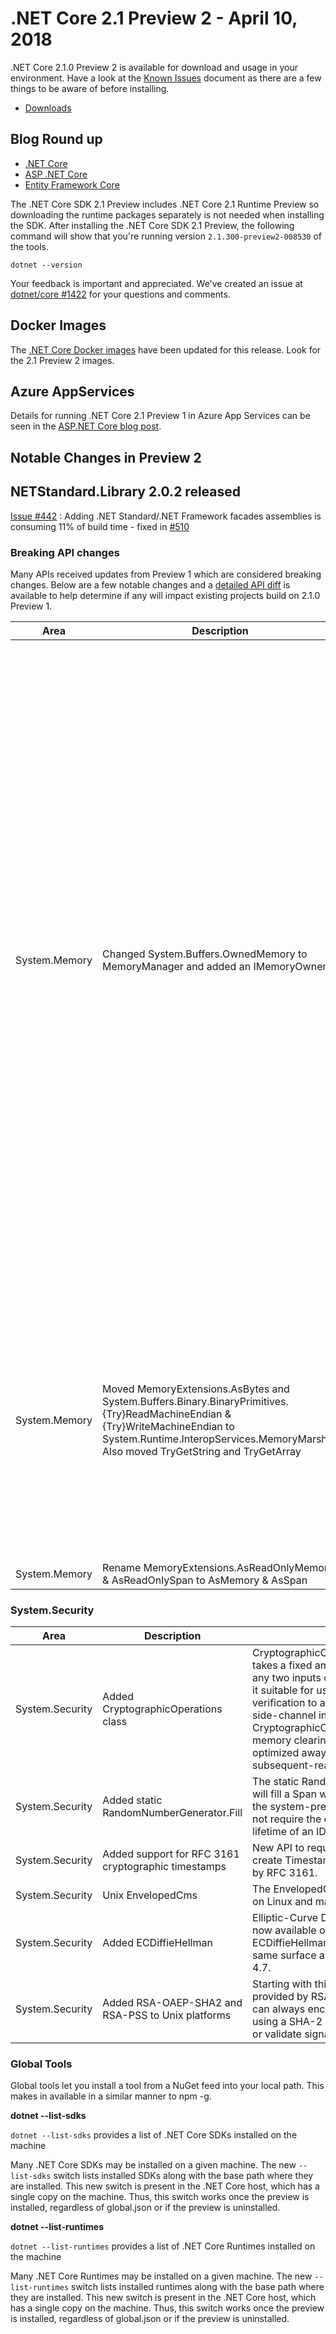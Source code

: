 # .NET Core 2.1 Preview 2 - April 10, 2018

.NET Core 2.1.0 Preview 2 is available for download and usage in your environment. Have a look at the [Known Issues](2.1.0-preview2-known-issues.md) document as there are a few things to be aware of before installing.

* [Downloads](https://dotnet.microsoft.com/download)

## Blog Round up

* [.NET Core](https://blogs.msdn.microsoft.com/dotnet/2018/04/11/announcing-net-core-2-1-preview-2/)
* [ASP .NET Core](https://blogs.msdn.microsoft.com/webdev/)
* [Entity Framework Core](https://blogs.msdn.microsoft.com/dotnet/2018/04/11/announcing-entity-framework-core-2-1-preview-2/)

The .NET Core SDK 2.1 Preview includes .NET Core 2.1 Runtime Preview so downloading the runtime packages separately is not needed when installing the SDK. After installing the .NET Core SDK 2.1 Preview, the following command will show that you're running version `2.1.300-preview2-008530` of the tools.

`dotnet --version`

Your feedback is important and appreciated. We've created an issue at [dotnet/core #1422](https://github.com/dotnet/core/issues/1422) for your questions and comments.

## Docker Images

The [.NET Core Docker images](https://hub.docker.com/r/microsoft/dotnet/) have been updated for this release. Look for the 2.1 Preview 2 images.

## Azure AppServices

Details for running .NET Core 2.1 Preview 1 in Azure App Services can be seen in the [ASP.NET Core blog post](https://blogs.msdn.microsoft.com/webdev/2018/02/27/asp-net-core-2-1-0-preview1-using-asp-net-core-previews-on-azure-app-service/).

## Notable Changes in Preview 2

## NETStandard.Library 2.0.2 released

[Issue #442](https://github.com/dotnet/standard/issues/442) : Adding .NET Standard/.NET Framework facades assemblies is consuming 11% of build time - fixed in [#510](https://github.com/dotnet/standard/pull/510)

### Breaking API changes

Many APIs received updates from Preview 1 which are considered breaking changes. Below are a few notable changes and a [detailed API diff](https://github.com/dotnet/core/tree/main/release-notes/2.1/Preview/api-diff/preview2) is available to help determine if any will impact existing projects build on 2.1.0 Preview 1.

| Area | Description | Details | Github Issue |
| ---- | ----------- | ------- | ------------ |
| System.Memory | Changed System.Buffers.OwnedMemory to MemoryManager and added an IMemoryOwner | This is a breaking change to System.Memory lifetime management APIs, to reduce pit-of-failure use-after-free security issues. We have produced guidance clarifying Memory<T> lifetime semantics and how APIs which accept Memory<T> should behave (see the links to the gist). OwnedMemory<T> is split into two types: IMemoryOwner<T> and MemoryManager<T>. Each type has a single responsibility. This makes it easier and safer for developers to change the lifetime semantics of Memory<T> instances without requiring them to drop down to unsafe code. <br><br> See the following for more details on guidance and usage: <br><br> [Memory<T> API documentation and samples](https://gist.github.com/GrabYourPitchforks/8efb15abbd90bc5b128f64981766e834) <br> [Memory<T> usage guidelines](https://gist.github.com/GrabYourPitchforks/4c3e1935fd4d9fa2831dbfcab35dffc6) | |
| System.Memory | Moved MemoryExtensions.AsBytes and System.Buffers.Binary.BinaryPrimitives.{Try}ReadMachineEndian & {Try}WriteMachineEndian to System.Runtime.InteropServices.MemoryMarshal. Also moved TryGetString and TryGetArray | These APIs are unsafe as they allow skipping visible checks and can result in unexpected behaviors. Therefore, these APIs were moved to MemoryMarshal since the developer has to be careful when using them. TryGetString and TryGetArray were also moved since they violate the window of visibility of Memory<T>. | [corefx/27094](https://github.com/dotnet/corefx/issues/27094)<br>[corefx/27451](https://github.com/dotnet/corefx/issues/27451) |
| System.Memory | Rename MemoryExtensions.AsReadOnlyMemory & AsReadOnlySpan to AsMemory & AsSpan | | [corefx/26894](https://github.com/dotnet/corefx/issues/26894) |

### System.Security

| Area | Description | Details |
| ---- | ----------- | ------- |
| System.Security | Added CryptographicOperations class | CryptographicOperations.FixedTimeEquals takes a fixed amount of time to return for any two inputs of the same length, making it suitable for use in cryptographic verification to avoid contributing to timing side-channel information.  CryptographicOperations.ZeroMemory is a memory clearing routine which cannot be optimized away via a write-without-subsequent-read optimization. |
| System.Security | Added static RandomNumberGenerator.Fill | The static RandomNumberGenerator.Fill will fill a Span with random values using the system-preferred CSPRNG, and does not require the caller to manage the lifetime of an IDisposable resource. |
| System.Security | Added support for RFC 3161 cryptographic timestamps | New API to request, read, validate, and create TimestampToken values as defined by RFC 3161. |
| System.Security | Unix EnvelopedCms | The EnvelopedCms class is now available on Linux and macOS. |
| System.Security | Added ECDiffieHellman | Elliptic-Curve Diffie-Hellman (ECDH) is now available on .NET Core via the ECDiffieHellman class family with the same surface area as .NET Framework 4.7. |
| System.Security | Added RSA-OAEP-SHA2 and RSA-PSS to Unix platforms | Starting with this release the instance provided by RSA.Create() on .NET Core can always encrypt or decrypt with OAEP using a SHA-2 digest, as well as generate or validate signatures using RSA-PSS. |

### Global Tools

Global tools let you install a tool from a NuGet feed into your local path. This makes in available in a similar manner to npm -g.

**dotnet --list-sdks**

`dotnet --list-sdks` provides a list of .NET Core SDKs installed on the machine

Many .NET Core SDKs may be installed on a given machine. The new `--list-sdks` switch lists installed SDKs along with the base path where they are installed. This new switch is present in the .NET Core host, which has a single copy on the machine. Thus, this switch works once the preview is installed, regardless of global.json or if the preview is uninstalled.

**dotnet --list-runtimes**

`dotnet --list-runtimes` provides a list of .NET Core Runtimes installed on the machine

Many .NET Core Runtimes may be installed on a given machine. The new `--list-runtimes` switch lists installed runtimes along with the base path where they are installed. This new switch is present in the .NET Core host, which has a single copy on the machine. Thus, this switch works once the preview is installed, regardless of global.json or if the preview is uninstalled.
